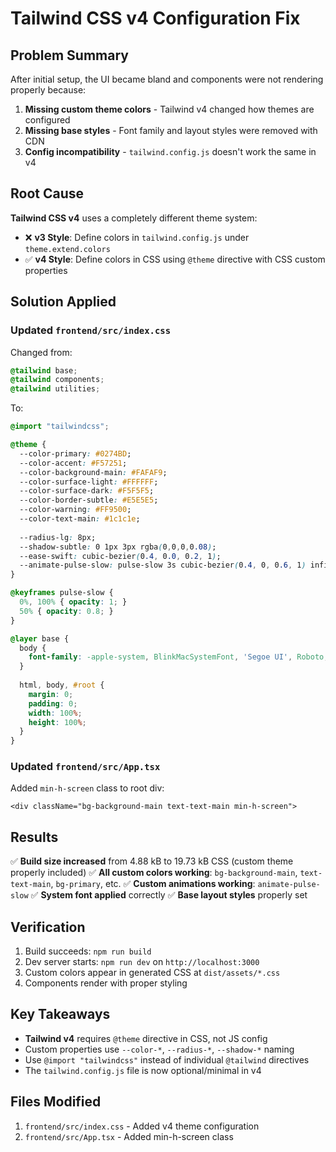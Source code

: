 # Tailwind CSS v4 Configuration Fix

## Problem Summary

After initial setup, the UI became bland and components were not rendering properly because:

1. **Missing custom theme colors** - Tailwind v4 changed how themes are configured
2. **Missing base styles** - Font family and layout styles were removed with CDN
3. **Config incompatibility** - `tailwind.config.js` doesn't work the same in v4

## Root Cause

**Tailwind CSS v4** uses a completely different theme system:
- ❌ **v3 Style**: Define colors in `tailwind.config.js` under `theme.extend.colors`
- ✅ **v4 Style**: Define colors in CSS using `@theme` directive with CSS custom properties

## Solution Applied

### Updated `frontend/src/index.css`

Changed from:
```css
@tailwind base;
@tailwind components;
@tailwind utilities;
```

To:
```css
@import "tailwindcss";

@theme {
  --color-primary: #0274BD;
  --color-accent: #F57251;
  --color-background-main: #FAFAF9;
  --color-surface-light: #FFFFFF;
  --color-surface-dark: #F5F5F5;
  --color-border-subtle: #E5E5E5;
  --color-warning: #FF9500;
  --color-text-main: #1c1c1e;
  
  --radius-lg: 8px;
  --shadow-subtle: 0 1px 3px rgba(0,0,0,0.08);
  --ease-swift: cubic-bezier(0.4, 0.0, 0.2, 1);
  --animate-pulse-slow: pulse-slow 3s cubic-bezier(0.4, 0, 0.6, 1) infinite;
}

@keyframes pulse-slow {
  0%, 100% { opacity: 1; }
  50% { opacity: 0.8; }
}

@layer base {
  body {
    font-family: -apple-system, BlinkMacSystemFont, 'Segoe UI', Roboto, Helvetica, Arial, sans-serif;
  }
  
  html, body, #root {
    margin: 0;
    padding: 0;
    width: 100%;
    height: 100%;
  }
}
```

### Updated `frontend/src/App.tsx`

Added `min-h-screen` class to root div:
```tsx
<div className="bg-background-main text-text-main min-h-screen">
```

## Results

✅ **Build size increased** from 4.88 kB to 19.73 kB CSS (custom theme properly included)
✅ **All custom colors working**: `bg-background-main`, `text-text-main`, `bg-primary`, etc.
✅ **Custom animations working**: `animate-pulse-slow`
✅ **System font applied** correctly
✅ **Base layout styles** properly set

## Verification

1. Build succeeds: `npm run build`
2. Dev server starts: `npm run dev` on `http://localhost:3000`
3. Custom colors appear in generated CSS at `dist/assets/*.css`
4. Components render with proper styling

## Key Takeaways

- **Tailwind v4** requires `@theme` directive in CSS, not JS config
- Custom properties use `--color-*`, `--radius-*`, `--shadow-*` naming
- Use `@import "tailwindcss"` instead of individual `@tailwind` directives
- The `tailwind.config.js` file is now optional/minimal in v4

## Files Modified

1. `frontend/src/index.css` - Added v4 theme configuration
2. `frontend/src/App.tsx` - Added min-h-screen class
